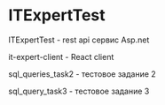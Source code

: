 # ITExpertTest

ITExpertTest - rest api сервис Asp.net

it-expert-client - React client

sql_queries_task2 - тестовое задание 2

sql_query_task3 - тестовое задание 3
